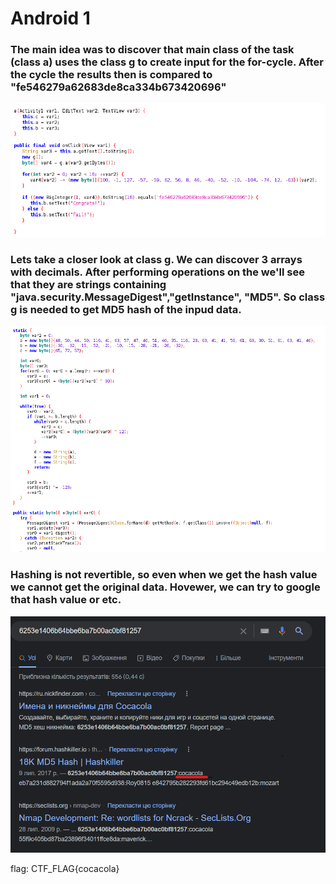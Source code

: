 # Android 1

### The main idea was to discover that main class of the task (class a) uses the class g to create input for the for-cycle. After the cycle the results then is compared to "fe546279a62683de8ca334b673420696"
![class a](./images/class_a.png)
### Lets take a closer look at class g. We can discover 3 arrays with decimals. After performing operations on the we'll see that they are strings containing   "java.security.MessageDigest","getInstance", "MD5". So class g is needed to get MD5 hash of the inpud data.
![class g](./images/class_g.png)
### Hashing is not revertible, so even when we get the hash value we cannot get the original data. Hovewer, we can try to google that hash value or etc.
![cocacola](./images/cocacola.png)

flag: CTF_FLAG{cocacola}
